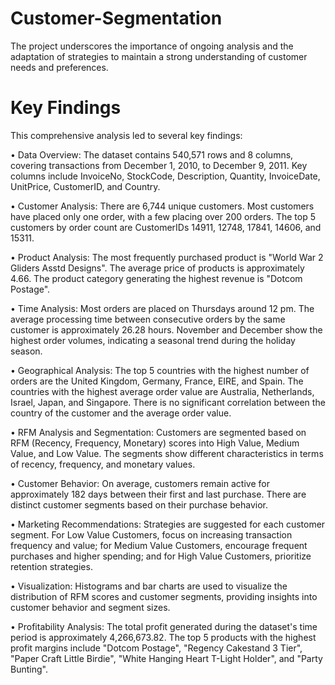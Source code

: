 # Customer-Segmentation
The project underscores the importance of ongoing analysis and the adaptation of strategies to maintain a strong understanding of customer needs and preferences.


# Key Findings

This comprehensive analysis led to several key findings:

• Data Overview: The dataset contains 540,571 rows and 8 columns, covering transactions from
December 1, 2010, to December 9, 2011. Key columns include InvoiceNo, StockCode,
Description, Quantity, InvoiceDate, UnitPrice, CustomerID, and Country.

• Customer Analysis: There are 6,744 unique customers. Most customers have placed only one
order, with a few placing over 200 orders. The top 5 customers by order count are CustomerIDs
14911, 12748, 17841, 14606, and 15311.

• Product Analysis: The most frequently purchased product is "World War 2 Gliders Asstd
Designs". The average price of products is approximately 4.66. The product category
generating the highest revenue is "Dotcom Postage".

• Time Analysis: Most orders are placed on Thursdays around 12 pm. The average processing
time between consecutive orders by the same customer is approximately 26.28 hours.
November and December show the highest order volumes, indicating a seasonal trend during
the holiday season.

• Geographical Analysis: The top 5 countries with the highest number of orders are the United
Kingdom, Germany, France, EIRE, and Spain. The countries with the highest average order
value are Australia, Netherlands, Israel, Japan, and Singapore. There is no significant
correlation between the country of the customer and the average order value.

• RFM Analysis and Segmentation: Customers are segmented based on RFM (Recency,
Frequency, Monetary) scores into High Value, Medium Value, and Low Value. The segments
show different characteristics in terms of recency, frequency, and monetary values.

• Customer Behavior: On average, customers remain active for approximately 182 days
between their first and last purchase. There are distinct customer segments based on their
purchase behavior.

• Marketing Recommendations: Strategies are suggested for each customer segment. For Low
Value Customers, focus on increasing transaction frequency and value; for Medium Value
Customers, encourage frequent purchases and higher spending; and for High Value Customers,
prioritize retention strategies.

• Visualization: Histograms and bar charts are used to visualize the distribution of RFM scores
and customer segments, providing insights into customer behavior and segment sizes.

• Profitability Analysis: The total profit generated during the dataset's time period is
approximately 4,266,673.82. The top 5 products with the highest profit margins include
"Dotcom Postage", "Regency Cakestand 3 Tier", "Paper Craft Little Birdie", "White Hanging
Heart T-Light Holder", and "Party Bunting".
